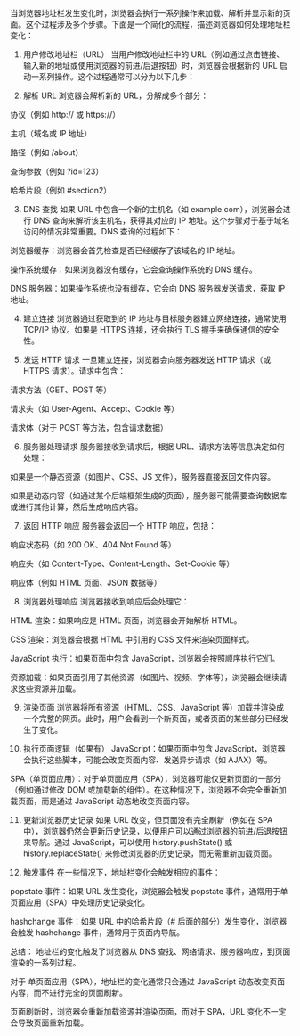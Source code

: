 当浏览器地址栏发生变化时，浏览器会执行一系列操作来加载、解析并显示新的页面。这个过程涉及多个步骤。下面是一个简化的流程，描述浏览器如何处理地址栏变化：

1. 用户修改地址栏（URL）
   当用户修改地址栏中的 URL（例如通过点击链接、输入新的地址或使用浏览器的前进/后退按钮）时，浏览器会根据新的 URL 启动一系列操作。这个过程通常可以分为以下几步：

2. 解析 URL
   浏览器会解析新的 URL，分解成多个部分：

协议（例如 http:// 或 https://）

主机（域名或 IP 地址）

路径（例如 /about）

查询参数（例如 ?id=123）

哈希片段（例如 #section2）

3. DNS 查找
   如果 URL 中包含一个新的主机名（如 example.com），浏览器会进行 DNS 查询来解析该主机名，获得其对应的 IP 地址。这个步骤对于基于域名访问的情况非常重要。DNS 查询的过程如下：

浏览器缓存：浏览器会首先检查是否已经缓存了该域名的 IP 地址。

操作系统缓存：如果浏览器没有缓存，它会查询操作系统的 DNS 缓存。

DNS 服务器：如果操作系统也没有缓存，它会向 DNS 服务器发送请求，获取 IP 地址。

4. 建立连接
   浏览器通过获取到的 IP 地址与目标服务器建立网络连接，通常使用 TCP/IP 协议。如果是 HTTPS 连接，还会执行 TLS 握手来确保通信的安全性。

5. 发送 HTTP 请求
   一旦建立连接，浏览器会向服务器发送 HTTP 请求（或 HTTPS 请求）。请求中包含：

请求方法（GET、POST 等）

请求头（如 User-Agent、Accept、Cookie 等）

请求体（对于 POST 等方法，包含请求数据）

6. 服务器处理请求
   服务器接收到请求后，根据 URL、请求方法等信息决定如何处理：

如果是一个静态资源（如图片、CSS、JS 文件），服务器直接返回文件内容。

如果是动态内容（如通过某个后端框架生成的页面），服务器可能需要查询数据库或进行其他计算，然后生成响应内容。

7. 返回 HTTP 响应
   服务器会返回一个 HTTP 响应，包括：

响应状态码（如 200 OK、404 Not Found 等）

响应头（如 Content-Type、Content-Length、Set-Cookie 等）

响应体（例如 HTML 页面、JSON 数据等）

8. 浏览器处理响应
   浏览器接收到响应后会处理它：

HTML 渲染：如果响应是 HTML 页面，浏览器会开始解析 HTML。

CSS 渲染：浏览器会根据 HTML 中引用的 CSS 文件来渲染页面样式。

JavaScript 执行：如果页面中包含 JavaScript，浏览器会按照顺序执行它们。

资源加载：如果页面引用了其他资源（如图片、视频、字体等），浏览器会继续请求这些资源并加载。

9. 渲染页面
   浏览器将所有资源（HTML、CSS、JavaScript 等）加载并渲染成一个完整的网页。此时，用户会看到一个新页面，或者页面的某些部分已经发生了变化。

10. 执行页面逻辑（如果有）
    JavaScript：如果页面中包含 JavaScript，浏览器会执行这些脚本，可能会改变页面内容、发送异步请求（如 AJAX）等。

SPA（单页面应用）：对于单页面应用（SPA），浏览器可能仅更新页面的一部分（例如通过修改 DOM 或加载新的组件）。在这种情况下，浏览器不会完全重新加载页面，而是通过 JavaScript 动态地改变页面内容。

11. 更新浏览器历史记录
    如果 URL 改变，但页面没有完全刷新（例如在 SPA 中），浏览器仍然会更新历史记录，以便用户可以通过浏览器的前进/后退按钮来导航。通过 JavaScript，可以使用 history.pushState() 或 history.replaceState() 来修改浏览器的历史记录，而无需重新加载页面。

12. 触发事件
    在一些情况下，地址栏变化会触发相应的事件：

popstate 事件：如果 URL 发生变化，浏览器会触发 popstate 事件，通常用于单页面应用（SPA）中处理历史记录变化。

hashchange 事件：如果 URL 中的哈希片段（# 后面的部分）发生变化，浏览器会触发 hashchange 事件，通常用于页面内导航。

总结：
地址栏的变化触发了浏览器从 DNS 查找、网络请求、服务器响应，到页面渲染的一系列过程。

对于 单页面应用（SPA），地址栏的变化通常只会通过 JavaScript 动态改变页面内容，而不进行完全的页面刷新。

页面刷新时，浏览器会重新加载资源并渲染页面，而对于 SPA，URL 变化不一定会导致页面重新加载。
